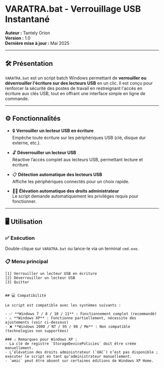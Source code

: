 # VARATRA.bat - Verrouillage USB Instantané

**Auteur :** Tantely Orion  
**Version :** 1.0  
**Dernière mise à jour :** Mai 2025  

---

## 🛠️ Présentation

`VARATRA.bat` est un script batch Windows permettant de **verrouiller ou déverrouiller l'écriture sur des lecteurs USB** en un clic. Il est conçu pour renforcer la sécurité des postes de travail en restreignant l'accès en écriture aux clés USB, tout en offrant une interface simple en ligne de commande.

---

## ⚙️ Fonctionnalités

- 🔒 **Verrouiller un lecteur USB en écriture**  
  Empêche toute écriture sur les périphériques USB (clé, disque dur externe, etc.).

- 🔓 **Déverrouiller un lecteur USB**  
  Réactive l’accès complet aux lecteurs USB, permettant lecture et écriture.

- 📋 **Détection automatique des lecteurs USB**  
  Affiche les périphériques connectés pour un choix rapide.

- 🧑‍💻 **Élévation automatique des droits administrateur**  
  Le script demande automatiquement les privilèges requis pour fonctionner.

---

## 🖥️ Utilisation

### ✅ Exécution
Double-clique sur `VARATRA.bat` ou lance-le via un terminal `cmd.exe`.

### 📋 Menu principal

```text
[1] Verrouiller un lecteur USB en écriture
[2] Déverrouiller un lecteur USB
[3] Quitter


## 💻 Compatibilité

Le script est compatible avec les systèmes suivants :

- ✅ **Windows 7 / 8 / 10 / 11** : Fonctionnement complet (recommandé)
- ⚠️ **Windows XP** : Fonctionne partiellement, nécessite des ajustements (voir ci-dessous)
- ❌ **Windows 2000 / NT / 95 / 98 / Me** : Non compatible (technologies non supportées)

### ⚠️ Remarques pour Windows XP :
- La clé de registre `StorageDevicePolicies` doit être créée manuellement.
- L’élévation des droits administrateur (`UAC`) n’est pas disponible ; exécuter le script en tant qu’administrateur manuellement.
- `wmic` peut être absent sur certaines éditions de Windows XP Home.

